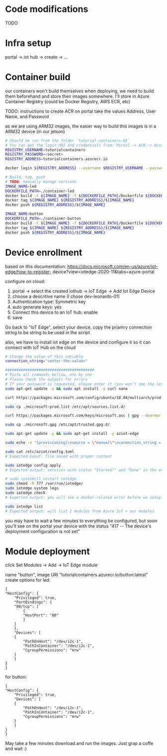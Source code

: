 # Code modifications
TODO

# Infra setup
portal -> iot hub -> create -> ...

# Container build
our containers won't build themselves when deploying, we need to build them beforehand and store their images somewhere. I'll store in Azure Container Registry (could be Docker Registry, AWS ECR, etc)


TODO: instructions to create ACR on portal
take the values Address, User Name, and Password

as we are using ARM32 images, the easier way to build this images is in a ARM32 device (in our jetson)

```bash
# Should be run from the folder `tutorial-containers-02`
# You can get the login URI and credentials from: Portal -> ACR -> Access keys
REGISTRY_USERNAME=tutorialcontainers
REGISTRY_PASSWORD=<secret>
REGISTRY_ADDRESS=tutorialcontainers.azurecr.io

docker login ${REGISTRY_ADDRESS} --username $REGISTRY_USERNAME --password $REGISTRY_PASSWORD

# Build, tag, push
# TODO: manually manage versions
IMAGE_NAME=led
DOCKERFILE_PATH=./container-led
docker build -t ${IMAGE_NAME} -f ${DOCKERFILE_PATH}/Dockerfile ${DOCKERFILE_PATH}
docker tag ${IMAGE_NAME} ${REGISTRY_ADDRESS}/${IMAGE_NAME}
docker push ${REGISTRY_ADDRESS}/${IMAGE_NAME}

IMAGE_NAME=button
DOCKERFILE_PATH=./container-button
docker build -t ${IMAGE_NAME} -f ${DOCKERFILE_PATH}/Dockerfile ${DOCKERFILE_PATH}
docker tag ${IMAGE_NAME} ${REGISTRY_ADDRESS}/${IMAGE_NAME}
docker push ${REGISTRY_ADDRESS}/${IMAGE_NAME}
```



# Device enrollment
based on this documentation: https://docs.microsoft.com/en-us/azure/iot-edge/how-to-register-
device?view=iotedge-2020-11&tabs=azure-portal


configure on cloud:
1. portal -> select the created iothub -> IoT Edge -> Add Iot Edge Device
2. choose a descritive name (I chose dev-leonardo-01)
3. Authentication type: Symmetric key
4. auto generate keys: yes
5. Connect this device to an IoT hub: enable
6. save




Go back to "IoT Edge", select your device, copy the priamry connection string to be string to be used in the script

also, we have to install iot edge on the device and configure it so it can connect with IoT Hub on the cloud

```bash
# Change the value of this variable
connection_string="<enter-the-value>"

########################################
# Paste all commands bellow, one by one
# Please check the outputs for errors
# If your password is requested, please enter it (you won’t see the letters filling in the screen)
sudo apt-get update -y && sudo apt install -y curl nano

curl https://packages.microsoft.com/config/ubuntu/18.04/multiarch/prod.list > ./microsoft-prod.list

sudo cp ./microsoft-prod.list /etc/apt/sources.list.d/

curl https://packages.microsoft.com/keys/microsoft.asc | gpg --dearmor > microsoft.gpg

sudo cp ./microsoft.gpg /etc/apt/trusted.gpg.d/

sudo apt-get update -y && sudo apt-get install -y aziot-edge

sudo echo -e "[provisioning]\nsource = \"manual\"\nconnection_string = \"${connection_string}\"" | sudo tee /etc/aziot/config.toml

sudo cat /etc/aziot/config.toml
# Expected ouput: file saved with proper content

sudo iotedge config apply
# Expected output: services with status "Started!" and "Done" in the end

# sudo systemctl restart iotedge
sudo chmod -R 777 /var/run/iotedge/
sudo iotedge system logs
sudo iotedge check
# Expected output: you will see a docker-related error before we setup the modules, and you may see some warning; That's ok

sudo iotedge list
# Expected output: will list 2 modules from Azure IoT + our modules
```

you may have to wait a few minutes to everything be configured, but soon you'll see on the portal your device with the status "417 -- The device's deployment configuration is not set"

# Module deployment

click Set Modules -> Add ->     IoT Edge module


name "button", image URI "tutorialcontainers.azurecr.io/button:latest"
create options for led:
```
{
"HostConfig": {
    "Privileged": true,
    "PortBindings": {
    "80/tcp": [
        {
        "HostPort": "80"
        }
    ]
    },
    "Devices": [
    {
        "PathOnHost": "/dev/i2c-1",
        "PathInContainer": "/dev/i2c-1",
        "CgroupPermissions": "mrw"
    }
    ]
}
}
```


for button:
```
{
"HostConfig": {
    "Privileged": true,
    "Devices": [
    {
        "PathOnHost": "/dev/i2c-1",
        "PathInContainer": "/dev/i2c-1",
        "CgroupPermissions": "mrw"
    }
    ]
}
}

```

May take a few minutes download and run the images. Just grap a coffe and wait :) 
